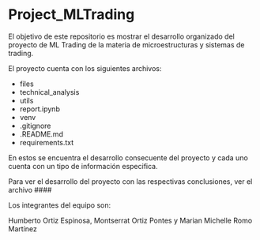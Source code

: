 # Project_MLTrading
El objetivo de este repositorio es mostrar el desarrollo organizado del proyecto de ML Trading de la materia de microestructuras y sistemas de trading.

El proyecto cuenta con los siguientes archivos:

- files
- technical_analysis
- utils
- report.ipynb
- venv
- .gitignore
- .README.md
- requirements.txt

En estos se encuentra el desarrollo consecuente del proyecto y cada uno cuenta con un tipo de información especifica.

Para ver el desarrollo del proyecto con las respectivas conclusiones, ver el archivo ####

Los integrantes del equipo son:

Humberto Ortiz Espinosa, Montserrat Ortiz Pontes y Marian Michelle Romo Martínez
